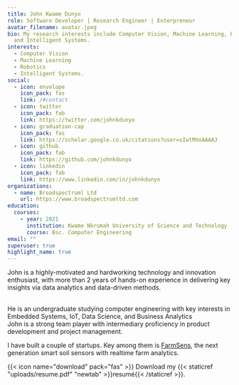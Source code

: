 ```yaml
---
title: John Kwame Dunyo
role: Software Developer | Research Engineer | Enterpreneur
avatar_filename: avatar.jpeg
bio: My research interests include Computer Vision, Machine Learning, Robotics
  and Intelligent Systems.
interests:
  - Computer Vision
  - Machine Learning
  - Robotics 
  - Intelligent Systems.
social:
  - icon: envelope
    icon_pack: fas
    link: /#contact
  - icon: twitter
    icon_pack: fab
    link: https://twitter.com/johnkdunyo
  - icon: graduation-cap
    icon_pack: fas
    link: https://scholar.google.co.uk/citations?user=sIwtMXoAAAAJ
  - icon: github
    icon_pack: fab
    link: https://github.com/johnkdunyo
  - icon: linkedin
    icon_pack: fab
    link: https://www.linkedin.com/in/johnkdunyo
organizations:
  - name: Broadspectruml Ltd
    url: https://www.broadspectrumltd.com
education:
  courses:
    - year: 2021
      institution: Kwame Nkrumah University of Science and Technology
      course: Bsc. Computer Engineering
email: ""
superuser: true
highlight_name: true
---
```

John is a highly-motivated and hardworking technology and innovation enthusiast, with more than 2 years of hands-on experience in delivering key insights via data analytics and data-driven methods.

\
He is an undergraduate studying computer engineering with key interests in Embedded Systems, IoT, Data Science, and Business Analytics\
John is a strong team player with intermediary proficiency in product development and project management.

I have built a couple of startups. Key among them is [FarmSens](http://farmsens.netlify.app/), the next generation smart soil sensors with realtime farm analytics.



{{< icon name="download" pack="fas" >}} Download my {{< staticref "uploads/resume.pdf" "newtab" >}}resumé{{< /staticref >}}.